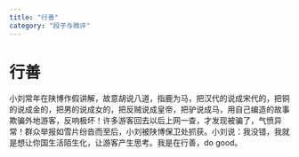 ```yaml
---
title: "行善"
category: "段子与微评"
---
```

# 行善

小刘常年在陕博作假讲解，故意胡说八道，指鹿为马，把汉代的说成宋代的，把铜的说成金的，把男的说成女的，把反贼说成皇帝，把驴说成马，用自己编造的故事欺骗外地游客，反响极坏！许多游客回去以后上网一查，才发现被骗了，气愤异常！群众举报如雪片纷沓而至后，小刘被陕博保卫处抓获。小刘说：我没错，我就是想让你国生活陌生化，让游客产生思考。我是在行善，do good。

